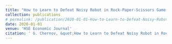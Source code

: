 ```yaml
---
title: "How to Learn to Defeat Noisy Robot in Rock-Paper-Scissors Game:An Exploratory Study"
collection: publications
# permalink: /publication/2020-01-01-How-to-Learn-to-Defeat-Noisy-Robot-in-Rock-Paper-Scissors-GameAn-Exploratory-Study
date: 2020-01-01
venue: 'HSE Economic Journal'
citation: ' G. Chernov, &quot;How to Learn to Defeat Noisy Robot in Rock-Paper-Scissors Game:An Exploratory Study.&quot; HSE Economic Journal, 2020.'
---
```

<!-- Use [Google Scholar](https://scholar.google.com/scholar?q=How+to+Learn+to+Defeat+Noisy+Robot+in+Rock+Paper+Scissors+Game:An+Exploratory+Study){:target="_blank"} for full citation -->